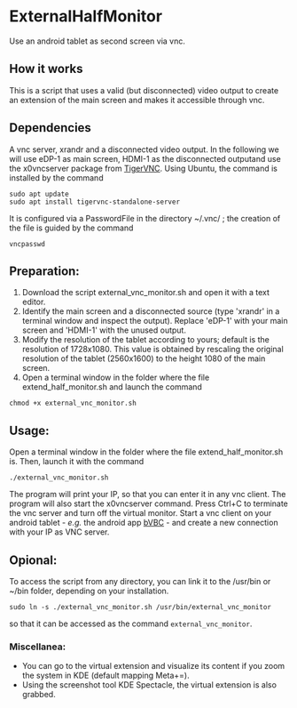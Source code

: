 # ExternalHalfMonitor
Use an android tablet as second screen via vnc.

## How it works
This is a script that uses a valid (but disconnected) video output to create an extension of the main screen and makes it accessible through vnc.

## Dependencies
A vnc server, xrandr and a disconnected video output. In the following we will use eDP-1 as main screen, HDMI-1 as the disconnected outputand use the x0vncserver package from [TigerVNC](https://tigervnc.org/). Using Ubuntu, the command is installed by the command
```
sudo apt update
sudo apt install tigervnc-standalone-server
```
It is configured via a PasswordFile in the directory ~/.vnc/ ; the creation of the file is guided by the command
```
vncpasswd
```

## Preparation:
1. Download the script external_vnc_monitor.sh and open it with a text editor. 
2. Identify the main screen and a disconnected source (type 'xrandr' in a terminal window and inspect the output). Replace 'eDP-1' with your main screen and 'HDMI-1' with the unused output.
3. Modify the resolution of the tablet according to yours; default is the resolution of 1728x1080. This value is obtained by rescaling the original resolution of the tablet (2560x1600) to the height 1080 of the main screen. 
4. Open a terminal window in the folder where the file extend_half_monitor.sh and launch the command
```
chmod +x external_vnc_monitor.sh
```

## Usage:
Open a terminal window in the folder where the file extend_half_monitor.sh is. Then, launch it with the command
~~~
./external_vnc_monitor.sh
~~~
The program will print your IP, so that you can enter it in any vnc client. The program will also start the x0vncserver command.
Press Ctrl+C to terminate the vnc server and turn off the virtual monitor.
Start a vnc client on your android tablet - *e.g.* the android app [bVBC](https://play.google.com/store/apps/details?id=com.iiordanov.freebVNC) - and create a new connection with your IP as VNC server.

## Opional:
To access the script from any directory, you can link it to the /usr/bin or ~/bin folder, depending on your installation.
~~~
sudo ln -s ./external_vnc_monitor.sh /usr/bin/external_vnc_monitor
~~~
so that it can be accessed as the command `external_vnc_monitor`.

### Miscellanea:
* You can go to the virtual extension and visualize its content if you zoom the system in KDE (default mapping Meta+=).
* Using the screenshot tool KDE Spectacle, the virtual extension is also grabbed.
